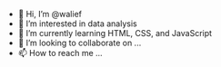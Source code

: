 - 👋 Hi, I’m @walief
- 👀 I’m interested in data analysis
- 🌱 I’m currently learning HTML, CSS, and JavaScript
- 💞️ I’m looking to collaborate on ...
- 📫 How to reach me ...

<!---
walief/walief is a ✨ special ✨ repository because its `README.md` (this file) appears on your GitHub profile.
You can click the Preview link to take a look at your changes.
--->
